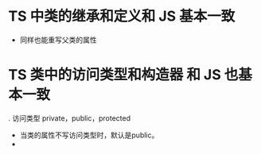 # TS 中类的继承和定义和 JS 基本一致
* 同样也能重写父类的属性

# TS 类中的访问类型和构造器 和 JS 也基本一致
. 访问类型 private，public，protected
* 当类的属性不写访问类型时，默认是public。
*  